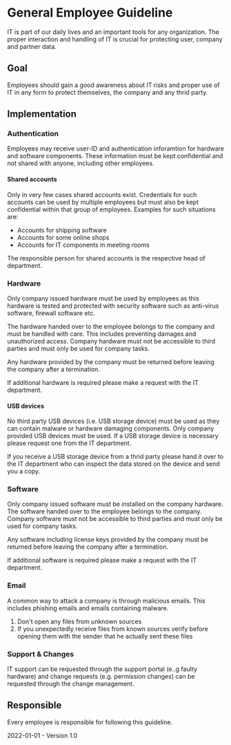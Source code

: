 # General Employee Guideline

IT is part of our daily lives and an important tools for any organization. The proper interaction and handling of IT is crucial for protecting user, company and partner data.

## Goal

Employees should gain a good awareness about IT risks and proper use of IT in any form to protect themselves, the company and any thrid party.

## Implementation

### Authentication

Employees may receive user-ID and authentication inforamtion for hardware and software components. These information must be kept confidential and not shared with anyone, including other employees.

#### Shared accounts

Only in very few cases shared accounts exist. Credentials for such accounts can be used by multiple employees but must also be kept confidential within that group of employees. Examples for such situations are:

* Accounts for shipping software
* Accounts for some online shops
* Accounts for IT components in meeting rooms

The responsible person for shared accounts is the respective head of department.

### Hardware

Only company issued hardware must be used by employees as this hardware is tested and protected with security software such as anti-virus software, firewall software etc.

The hardware handed over to the employee belongs to the company and must be handled with care. This includes preventing damages and unauthorized access. Company hardware must not be accessible to third parties and must only be used for company tasks. 

Any hardware provided by the company must be returned before leaving the company after a termination.

If additional hardware is required please make a request with the IT department.

#### USB devices

No third party USB devices (i.e. USB storage device) must be used as they can contain malware or hardware damaging components. Only company provided USB devices must be used. If a USB storage device is necessary please request one from the IT department.

If you receive a USB storage device from a thrid party please hand it over to the IT department who can inspect the data stored on the device and send you a copy.

### Software

Only company issued software must be installed on the company hardware. The software handed over to the employee belongs to the company. Company software must not be accessible to third parties and must only be used for company tasks.

Any software including license keys provided by the company must be returned before leaving the company after a termination. 

If additional software is required please make a request with the IT department.

### Email

A common way to attack a company is through malicious emails. This includes phishing emails and emails containing malware. 

1. Don't open any files from unknown sources
2. If you unexpectedly receive files from known sources verify before opening them with the sender that he actually sent these files

### Support & Changes

IT support can be requested through the support portal (e..g faulty hardware) and change requests (e.g. permission changes) can be requested through the change management.

## Responsible

Every employee is responsible for following this guideline.

2022-01-01 - Version 1.0
